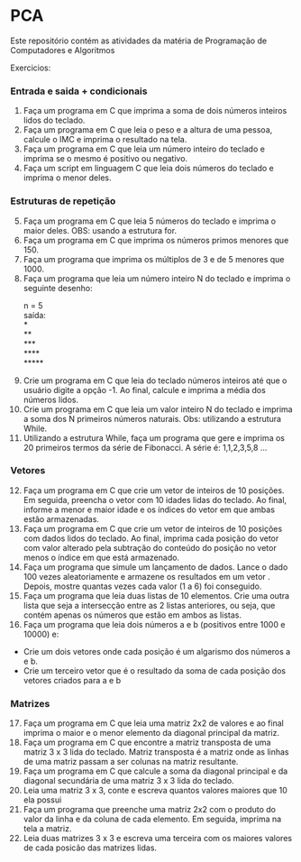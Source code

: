 # PCA
Este repositório contém as atividades da matéria de Programação de Computadores e Algoritmos  

Exercicios:

### Entrada e saida + condicionais 

1) Faça um programa em C que imprima a soma de dois números inteiros lidos do teclado.
2) Faça um programa em C que leia o peso e a altura de uma pessoa, calcule o IMC e imprima o resultado na tela.
3) Faça um programa em C que leia um número inteiro do teclado e imprima se o mesmo é positivo ou negativo.
4) Faça um script em linguagem C que leia dois números do teclado e imprima o menor deles.

### Estruturas de repetição 

5) Faça um programa em C que leia 5 números do teclado e imprima o maior deles. OBS: usando a estrutura for.
6) Faça um programa em C que imprima os números primos menores que 150.
7) Faça um programa que imprima os múltiplos de 3 e de 5 menores que 1000.
8) Faça um programa que leia um número inteiro N do teclado e imprima o seguinte desenho:
    <p>
    n = 5 <br>
    saída:<br>
    *<br>
    **<br>
    ***<br>
    ****<br>
    *****<br>
    </p>
9) Crie um programa em C que leia do teclado números inteiros até que o usuário digite a opção -1. Ao final, calcule e imprima a média dos números lidos.
10) Crie um programa em C que leia um valor inteiro N do teclado e imprima a soma dos N primeiros números naturais. Obs: utilizando a estrutura While.
11) Utilizando a estrutura While, faça um programa que gere e imprima os 20 primeiros termos da série de Fibonacci. A série é: 1,1,2,3,5,8 ...

### Vetores

12) Faça um programa em C que crie um vetor de inteiros de 10 posições. Em seguida, preencha o vetor com 10 idades lidas do teclado.  Ao final, informe a menor e maior idade e os índices do vetor em que ambas estão armazenadas.
13) Faça um programa em C que crie um vetor de inteiros de 10 posições com dados lidos do teclado. Ao final, imprima cada posição do vetor com valor alterado pela subtração do conteúdo do posição no vetor menos o índice em que está armazenado.
14) Faça um programa que simule um lançamento de dados. Lance o dado 100 vezes aleatoriamente e armazene os resultados em um vetor . Depois, mostre quantas vezes cada valor (1 a 6) foi conseguido.
15) Faça um programa que leia duas listas de 10 elementos. Crie uma outra lista que seja a intersecção entre as 2 listas anteriores, ou seja, que contém apenas os números que estão em ambos as listas.
16) Faça um programa que leia dois números a e b (positivos entre 1000 e 10000) e: 
- Crie um dois vetores onde cada posição é um algarismo dos números a e b. 
- Crie um terceiro vetor que é o resultado da soma de cada posição dos vetores criados para a e b

### Matrizes

17) Faça um programa em C que leia uma matriz 2x2 de valores e ao final imprima o maior e o menor elemento da diagonal principal da matriz.
18) Faça um programa em C que encontre a matriz transposta de uma matriz 3 x 3 lida do teclado. Matriz transposta é a matriz onde as linhas de uma matriz passam a ser colunas na matriz resultante.
19) Faça um programa em C que calcule a soma da diagonal principal e da diagonal secundária de uma matriz 3 x 3 lida do teclado.
20) Leia uma matriz 3 x 3, conte e escreva quantos valores maiores que 10 ela possui
21) Faça um programa que preenche uma matriz 2x2 com o produto do valor da linha e da coluna
de cada elemento. Em seguida, imprima na tela a matriz.
22) Leia duas matrizes 3 x 3 e escreva uma terceira com os maiores valores de cada posicão das matrizes lidas.
